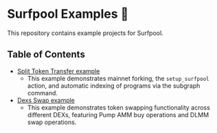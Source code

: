 # Surfpool Examples 🌊

This repository contains example projects for Surfpool.


## Table of Contents
- [Split Token Transfer example](./split_token_transfer/README.md)
  - This example demonstrates mainnet forking, the `setup_surfpool` action, and automatic indexing of programs via the subgraph command.
- [Dexs Swap example](./swap/README.md)
  - This example demonstrates token swapping functionality across different DEXs, featuring Pump AMM buy operations and DLMM swap operations.